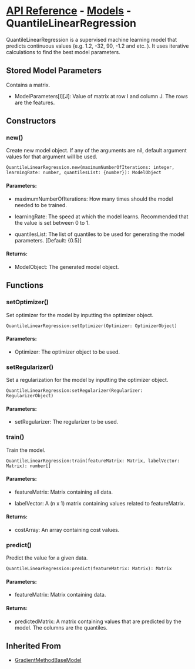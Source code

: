 # [API Reference](../../API.md) - [Models](../Models.md) - QuantileLinearRegression

QuantileLinearRegression is a supervised machine learning model that predicts continuous values (e.g. 1.2, -32, 90, -1.2 and etc. ). It uses iterative calculations to find the best model parameters.

## Stored Model Parameters

Contains a matrix.  

* ModelParameters[I][J]: Value of matrix at row I and column J. The rows are the features.

## Constructors

### new()

Create new model object. If any of the arguments are nil, default argument values for that argument will be used.

```
QuantileLinearRegression.new(maximumNumberOfIterations: integer, learningRate: number, quantilesList: {number}): ModelObject
```

#### Parameters:

* maximumNumberOfIterations: How many times should the model needed to be trained.

* learningRate: The speed at which the model learns. Recommended that the value is set between 0 to 1.

* quantilesList: The list of quantiles to be used for generating the model parameters. [Default: {0.5}]

#### Returns:

* ModelObject: The generated model object.

## Functions

### setOptimizer()

Set optimizer for the model by inputting the optimizer object.

```
QuantileLinearRegression:setOptimizer(Optimizer: OptimizerObject)
```

#### Parameters:

* Optimizer: The optimizer object to be used.

### setRegularizer()

Set a regularization for the model by inputting the optimizer object.

```
QuantileLinearRegression:setRegularizer(Regularizer: RegularizerObject)
```

#### Parameters:

* setRegularizer: The regularizer to be used.

### train()

Train the model.

```
QuantileLinearRegression:train(featureMatrix: Matrix, labelVector: Matrix): number[]
```

#### Parameters:

* featureMatrix: Matrix containing all data.

* labelVector: A (n x 1) matrix containing values related to featureMatrix.

#### Returns:

* costArray: An array containing cost values.

### predict()

Predict the value for a given data.

```
QuantileLinearRegression:predict(featureMatrix: Matrix): Matrix
```

#### Parameters:

* featureMatrix: Matrix containing data.

#### Returns:

* predictedMatrix: A matrix containing values that are predicted by the model. The columns are the quantiles.

## Inherited From

* [GradientMethodBaseModel](GradientMethodBaseModel.md)
